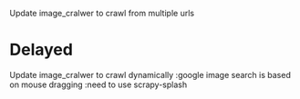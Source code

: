Update image_cralwer to crawl from multiple urls

# Delayed
Update image_cralwer to crawl dynamically
:google image search is based on mouse dragging
:need to use scrapy-splash

